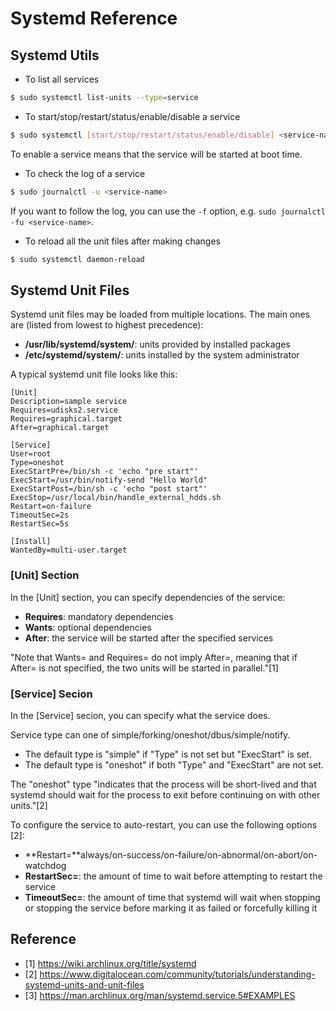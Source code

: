 # Systemd Reference

## Systemd Utils

* To list all services

```bash
$ sudo systemctl list-units --type=service
```

* To start/stop/restart/status/enable/disable a service

```bash
$ sudo systemctl [start/stop/restart/status/enable/disable] <service-name>
```

To enable a service means that the service will be started at boot time.

* To check the log of a service

```bash
$ sudo journalctl -u <service-name>
```

If you want to follow the log, you can use the `-f` option, e.g. `sudo journalctl -fu <service-name>`.

* To reload all the unit files after making changes

```bash
$ sudo systemctl daemon-reload
```

## Systemd Unit Files

Systemd unit files may be loaded from multiple locations. The main ones are (listed from lowest to highest precedence): 

* **/usr/lib/systemd/system/**: units provided by installed packages
* **/etc/systemd/system/**: units installed by the system administrator

A typical systemd unit file looks like this:

```
[Unit]
Description=sample service
Requires=udisks2.service
Requires=graphical.target
After=graphical.target

[Service]
User=root
Type=oneshot
ExecStartPre=/bin/sh -c 'echo "pre start"'
ExecStart=/usr/bin/notify-send "Hello World"
ExecStartPost=/bin/sh -c 'echo "post start"'
ExecStop=/usr/local/bin/handle_external_hdds.sh
Restart=on-failure
TimeoutSec=2s
RestartSec=5s

[Install]
WantedBy=multi-user.target
```

### [Unit] Section

In the [Unit] section, you can specify dependencies of the service:

* **Requires**: mandatory dependencies
* **Wants**: optional dependencies
* **After**: the service will be started after the specified services

"Note that Wants= and Requires= do not imply After=, meaning that if After= is not specified, the two units will be started in parallel."[1]

### [Service] Secion

In the [Service] secion, you can specify what the service does.

Service type can one of simple/forking/oneshot/dbus/simple/notify. 

* The default type is "simple" if "Type" is not set but "ExecStart" is set.
* The default type is "oneshot" if both "Type" and "ExecStart" are not set.

The "oneshot" type "indicates that the process will be short-lived and that systemd should wait for the process to exit before continuing on with other units."[2]

To configure the service to auto-restart, you can use the following options [2]:

* **Restart=**always/on-success/on-failure/on-abnormal/on-abort/on-watchdog
* **RestartSec=**: the amount of time to wait before attempting to restart the service
* **TimeoutSec=**: the amount of time that systemd will wait when stopping or stopping the service before marking it as failed or forcefully killing it

## Reference

* [1] https://wiki.archlinux.org/title/systemd
* [2] https://www.digitalocean.com/community/tutorials/understanding-systemd-units-and-unit-files
* [3] https://man.archlinux.org/man/systemd.service.5#EXAMPLES

